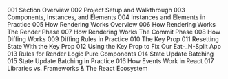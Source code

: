 001 Section Overview
002 Project Setup and Walkthrough
003 Components, Instances, and Elements
004 Instances and Elements in Practice
005 How Rendering Works Overview
006 How Rendering Works The Render Phase
007 How Rendering Works The Commit Phase
008 How Diffing Works
009 Diffing Rules in Practice
010 The Key Prop
011 Resetting State With the Key Prop
012 Using the Key Prop to Fix Our Eat-_N-Split App
013 Rules for Render Logic Pure Components
014 State Update Batching
015 State Update Batching in Practice
016 How Events Work in React
017 Libraries vs. Frameworks & The React Ecosystem